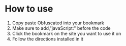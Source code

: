 # How to use
1. Copy paste Obfuscated into your bookmark
2. Make sure to add,"javaScript:" before the code
3. Click the bookmark on the site you want to use it on
4. Follow the directions installed in it

